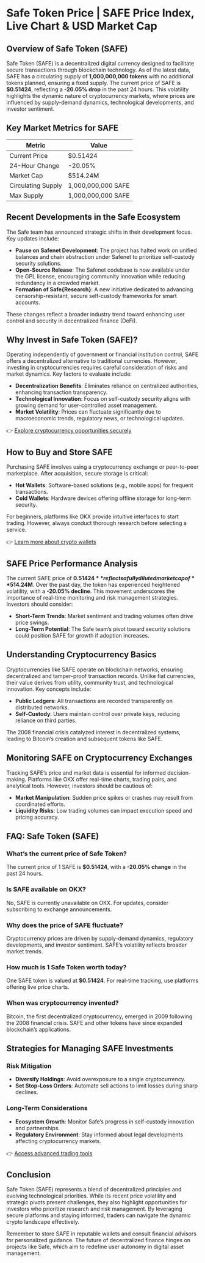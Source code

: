 # Safe Token Price | SAFE Price Index, Live Chart & USD Market Cap

## Overview of Safe Token (SAFE)

Safe Token (SAFE) is a decentralized digital currency designed to facilitate secure transactions through blockchain technology. As of the latest data, SAFE has a circulating supply of **1,000,000,000 tokens** with no additional tokens planned, ensuring a fixed supply. The current price of SAFE is **$0.51424**, reflecting a **-20.05% drop** in the past 24 hours. This volatility highlights the dynamic nature of cryptocurrency markets, where prices are influenced by supply-demand dynamics, technological developments, and investor sentiment.

## Key Market Metrics for SAFE

| Metric                  | Value                     |
|-------------------------|---------------------------|
| Current Price           | $0.51424                  |
| 24-Hour Change          | -20.05%                   |
| Market Cap              | $514.24M                  |
| Circulating Supply      | 1,000,000,000 SAFE        |
| Max Supply              | 1,000,000,000 SAFE        |

## Recent Developments in the Safe Ecosystem

The Safe team has announced strategic shifts in their development focus. Key updates include:  

- **Pause on Safenet Development**: The project has halted work on unified balances and chain abstraction under Safenet to prioritize self-custody security solutions.  
- **Open-Source Release**: The Safenet codebase is now available under the GPL license, encouraging community innovation while reducing redundancy in a crowded market.  
- **Formation of Safe{Research}**: A new initiative dedicated to advancing censorship-resistant, secure self-custody frameworks for smart accounts.  

These changes reflect a broader industry trend toward enhancing user control and security in decentralized finance (DeFi).

## Why Invest in Safe Token (SAFE)?

Operating independently of government or financial institution control, SAFE offers a decentralized alternative to traditional currencies. However, investing in cryptocurrencies requires careful consideration of risks and market dynamics. Key factors to evaluate include:  

- **Decentralization Benefits**: Eliminates reliance on centralized authorities, enhancing transaction transparency.  
- **Technological Innovation**: Focus on self-custody security aligns with growing demand for user-controlled asset management.  
- **Market Volatility**: Prices can fluctuate significantly due to macroeconomic trends, regulatory news, or technological updates.  

👉 [Explore cryptocurrency opportunities securely](https://bit.ly/okx-bonus)  

## How to Buy and Store SAFE

Purchasing SAFE involves using a cryptocurrency exchange or peer-to-peer marketplace. After acquisition, secure storage is critical:  

- **Hot Wallets**: Software-based solutions (e.g., mobile apps) for frequent transactions.  
- **Cold Wallets**: Hardware devices offering offline storage for long-term security.  

For beginners, platforms like OKX provide intuitive interfaces to start trading. However, always conduct thorough research before selecting a service.  

👉 [Learn more about crypto wallets](https://bit.ly/okx-bonus)  

## SAFE Price Performance Analysis

The current SAFE price of **$0.51424** reflects a fully diluted market cap of **$514.24M**. Over the past day, the token has experienced heightened volatility, with a **-20.05% decline**. This movement underscores the importance of real-time monitoring and risk management strategies. Investors should consider:  

- **Short-Term Trends**: Market sentiment and trading volumes often drive price swings.  
- **Long-Term Potential**: The Safe team’s pivot toward security solutions could position SAFE for growth if adoption increases.  

## Understanding Cryptocurrency Basics

Cryptocurrencies like SAFE operate on blockchain networks, ensuring decentralized and tamper-proof transaction records. Unlike fiat currencies, their value derives from utility, community trust, and technological innovation. Key concepts include:  

- **Public Ledgers**: All transactions are recorded transparently on distributed networks.  
- **Self-Custody**: Users maintain control over private keys, reducing reliance on third parties.  

The 2008 financial crisis catalyzed interest in decentralized systems, leading to Bitcoin’s creation and subsequent tokens like SAFE.  

## Monitoring SAFE on Cryptocurrency Exchanges

Tracking SAFE’s price and market data is essential for informed decision-making. Platforms like OKX offer real-time charts, trading pairs, and analytical tools. However, investors should be cautious of:  

- **Market Manipulation**: Sudden price spikes or crashes may result from coordinated efforts.  
- **Liquidity Risks**: Low trading volumes can impact execution speed and pricing accuracy.  

## FAQ: Safe Token (SAFE)  

### What’s the current price of Safe Token?  
The current price of 1 SAFE is **$0.51424**, with a **-20.05% change** in the past 24 hours.  

### Is SAFE available on OKX?  
No, SAFE is currently unavailable on OKX. For updates, consider subscribing to exchange announcements.  

### Why does the price of SAFE fluctuate?  
Cryptocurrency prices are driven by supply-demand dynamics, regulatory developments, and investor sentiment. SAFE’s volatility reflects broader market trends.  

### How much is 1 Safe Token worth today?  
One SAFE token is valued at **$0.51424**. For real-time tracking, use platforms offering live price charts.  

### When was cryptocurrency invented?  
Bitcoin, the first decentralized cryptocurrency, emerged in 2009 following the 2008 financial crisis. SAFE and other tokens have since expanded blockchain’s applications.  

## Strategies for Managing SAFE Investments  

### Risk Mitigation  
- **Diversify Holdings**: Avoid overexposure to a single cryptocurrency.  
- **Set Stop-Loss Orders**: Automate sell actions to limit losses during sharp declines.  

### Long-Term Considerations  
- **Ecosystem Growth**: Monitor Safe’s progress in self-custody innovation and partnerships.  
- **Regulatory Environment**: Stay informed about legal developments affecting cryptocurrency markets.  

👉 [Access advanced trading tools](https://bit.ly/okx-bonus)  

## Conclusion  

Safe Token (SAFE) represents a blend of decentralized principles and evolving technological priorities. While its recent price volatility and strategic pivots present challenges, they also highlight opportunities for investors who prioritize research and risk management. By leveraging secure platforms and staying informed, traders can navigate the dynamic crypto landscape effectively.  

Remember to store SAFE in reputable wallets and consult financial advisors for personalized guidance. The future of decentralized finance hinges on projects like Safe, which aim to redefine user autonomy in digital asset management.